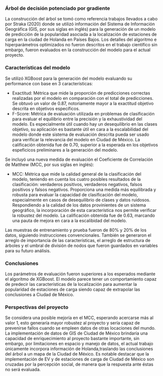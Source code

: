 ### Árbol de decisión potenciado por gradiente

La construcción del árbol se tomó como referencia trabajos llevados a cabo por Straka (2020) donde se utilizó información del Sistema de Información Geográfica (GIS, por sus siglas en inglés) para la generación de un modelo de predicción de la popularidad asociada a la localización de estaciones de carga en la ciudad de Holanda en Países Bajos. Los detalles del algoritmo e hiperparámetros optimizados no fueron descritos en el trabajo científico sin embargo, fueron evaluados en la construcción del modelo para el actual proyecto. 

### Características del modelo

Se utilizó XGBoost para la generación del modelo evaluando su performance con base en 3 características: 
* Exactitud: Métrica que mide la proporción de predicciones correctas realizadas por el modelo en comparación con el total de predicciones. Se obtuvó un valor de 0.87, notoriamente mayor a la exactitud objetivo descrita en objetivos específicos. 
* F-Score: Métrica de evaluación utilizada en problemas de clasificación para evaluar el equilibrio entre la precisión y la exhaustividad del modelo. Es especialmente útil cuando hay un desequilibrio en las clases objetivo, su aplicación es bastante útil en cara a la escalabilidad del modelo donde este sistema de evaluación descrita pueda ser usado para verificar la relevancia del modelo en Ciudad de México. La calificación obtenida fue de 0.70, superior a la esperada en los objetivos espeficicos preliminares a la generación del modelo. 

Se incluyó una nueva medida de evaluación el Coeficiente de Correlación de Matthew (MCC, por sus siglas en inglés):

* MCC: Métrica que mide la calidad general de la clasificación del modelo, teniendo en cuenta los cuatro posibles resultados de la clasificación: verdaderos positivos, verdaderos negativos, falsos positivos y falsos negativos. Proporciona una medida más equilibrada y robusta para evaluar la capacidad de clasificación del modelo, especialmente en casos de desequilibrio de clases y datos ruidosos. Respondiendo a la calidad de los datos provinientes de un sistema geográfico, la incorporación de esta característica nos permite verificar la robustez del modelo. La calificación obtenida fue de 0.63, marcando una pauta de mejora en cara a la escalibidad del modelo. 

Las muestras de entrenamiento y prueba fueron de 80% y 20% de los datos, siguiendo instrucciones convencionales. También se generaron el arreglo de  importancia de las características, el arreglo de estructura de árboles y el umbral de división de nodos que fueron guardados en variables para su futuro análisis.

### Conclusiones

Los parámetros de evaluación fueron superiores a los esperados mediante el algoritmo de XGBoost. El modelo parece tener un comportamiento capaz de predecir las características de la localización para aumentar la popularidad de estaciones de carga siendo capaz de extrapolar las conclusiones a Ciudad de México.

### Perspectivas del proyecto

Se considera una posible mejoría en el MCC, esperando acercarse más al valor 1, esto generaría mayor robustez al proyecto y sería capaz de prevenirse fallos cuando se empleen datos de otras locaciones del mundo. La implementación de datos de GIS de Ciudad de México brindaría una capacidad de enriquecimiento al proyecto bastante importante, sin embargo, por limitaciones en espacio y manejo de datos, el actual trabajo únicamente incorpora información de Holanda,traslando las conclusiones del árbol a un mapa de la Ciudad de México. Es notable destacar que la implementación de EV y de estaciones de carga de Ciudad de México son cruzadas por la percepción social, de manera que la respuesta ante éstas no será evaluada.
